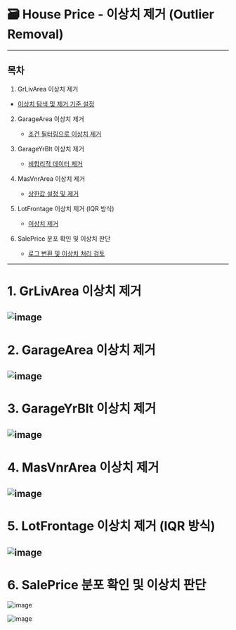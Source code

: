 # 🗃️ House Price - 이상치 제거 (Outlier Removal)

---

## 목차

1.  GrLivArea 이상치 제거
   - [이상치 탐색 및 제거 기준 설정](#10-grlivarea-이상치-탐색-및-제거-기준-설정)  

2. GarageArea 이상치 제거    
   - [조건 필터링으로 이상치 제거](#2-조건-필터링으로-이상치-제거)

3. GarageYrBlt 이상치 제거  
   - [비합리적 데이터 제거](#4-비합리적-데이터-제거)

4. MasVnrArea 이상치 제거  
   - [상한값 설정 및 제거](#6-상한값-설정-및-제거)

5. LotFrontage 이상치 제거 (IQR 방식)  
   - [이상치 제거](#9-이상치-제거)

6. SalePrice 분포 확인 및 이상치 판단  
   - [로그 변환 및 이상치 처리 검토](#11-로그-변환-및-이상치-처리-검토)

---

# 1.  GrLivArea 이상치 제거 

![image](https://github.com/user-attachments/assets/ed0c0286-ea42-4ee5-8ac3-85c738118b4d)
---

# 2. GarageArea 이상치 제거

![image](https://github.com/user-attachments/assets/3b08c6df-f5bc-4cc1-9d64-e49ae1d9378c)
---

# 3. GarageYrBlt 이상치 제거  

![image](https://github.com/user-attachments/assets/989aa101-b33b-42d8-8a17-09c17e924f60)
---

# 4. MasVnrArea 이상치 제거

![image](https://github.com/user-attachments/assets/fc86db58-5e91-4e31-83a5-81e1c05d554a)
---

# 5. LotFrontage 이상치 제거 (IQR 방식)

![image](https://github.com/user-attachments/assets/99eca9ef-9172-40b2-8be0-8fdfe5d69da2)
---

# 6. SalePrice 분포 확인 및 이상치 판단

![image](https://github.com/user-attachments/assets/7b40582f-7ab2-4c88-888d-71442f4c81d6)

![image](https://github.com/user-attachments/assets/9a6e1fd8-c45a-4b49-9606-595329bbba54)








